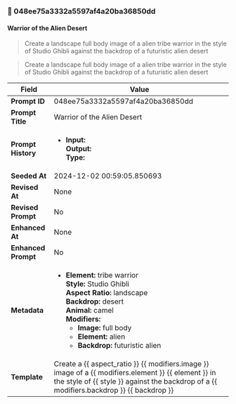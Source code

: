 

### 📜 048ee75a3332a5597af4a20ba36850dd

#### Warrior of the Alien Desert

> Create a landscape full body image of a alien tribe warrior in the style of Studio Ghibli against the backdrop of a futuristic alien desert

> Create a landscape full body image of a alien tribe warrior in the style of Studio Ghibli against the backdrop of a futuristic alien desert

| Field          | Value                                                                                                                                                                      |
|----------------|----------------------------------------------------------------------------------------------------------------------------------------------------------------------------|
| **Prompt ID**  | 048ee75a3332a5597af4a20ba36850dd                                                                                                                                                            |
| **Prompt Title**  | Warrior of the Alien Desert                                                                                                                                                            |
| **Prompt History** | <ul><li>**Input:**  <br> **Output:**  <br> **Type:** </li></ul> |
| **Seeded At** | 2024-12-02 00:59:05.850693                                                                                                                                                   |
| **Revised At** | None                                                                                                                                                   |
| **Revised Prompt** | No                                                                                                                                                                      |
| **Enhanced At** | None                                                                                                                                                  |
| **Enhanced Prompt** | No                                                                                                                                                                    |
| **Metadata**   | <ul><li>**Element:** tribe warrior <br> **Style:** Studio Ghibli <br> **Aspect Ratio:** landscape <br> **Backdrop:** desert <br> **Animal:** camel <br> **Modifiers:**<ul><li>**Image:** full body</li><li>**Element:** alien</li><li>**Backdrop:** futuristic alien</li></ul></li></ul> |
| **Template**   | Create a {{ aspect_ratio }} {{ modifiers.image }} image of a {{ modifiers.element }} {{ element }} in the style of {{ style }} against the backdrop of a {{ modifiers.backdrop }} {{ backdrop }}                                                                                                                                           |


